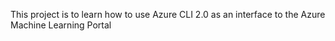 This project is to learn how to use Azure CLI 2.0 as an interface to the Azure Machine Learning Portal

